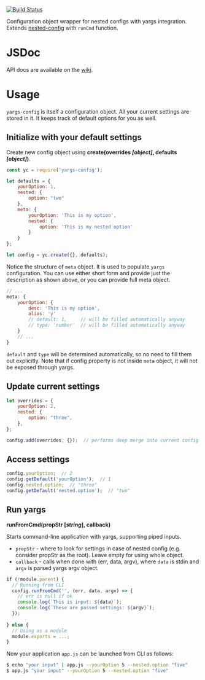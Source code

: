 [![Build Status](https://travis-ci.org/roman-spiridonov/yargs-config.svg?branch=master)](https://travis-ci.org/roman-spiridonov/yargs-config)

Configuration object wrapper for nested configs with yargs integration.
Extends [nested-config](https://github.com/roman-spiridonov/nested-config) with `runCmd` function.

# JSDoc
API docs are available on the [wiki](../../wiki).

# Usage

`yargs-config` is itself a configuration object. All your current settings are stored in it.
It keeps track of default options for you as well.

## Initialize with your default settings
Create new config object using **create(overrides _[object]_, defaults _[object]_)**.

```javascript
const yc = require('yargs-config');

let defaults = {
    yourOption: 1,
    nested: {
        option: "two"
    },
    meta: {
        yourOption: 'This is my option',
        nested: {
            option: 'This is my nested option'
        }
    }
};

let config = yc.create({}, defaults);
```

Notice the structure of `meta` object. It is used to populate `yargs` configuration.
You can use either short form and provide just the description as shown above, or you can provide full meta object.

```javascript
// ...
meta: {
    yourOption: {
        desc: 'This is my option',
        alias: 'y'
        // default: 1,     // will be filled automatically anyway
        // type: 'number'  // will be filled automatically anyway
    }
    // ...
}
```

`default` and `type` will be determined automatically, so no need to fill them out explicitly.
Note that if config property is not inside `meta` object, it will not be exposed through yargs.

## Update current settings
```javascript
let overrides = {
    yourOption: 2,
    nested: {
        option: "three",
    },
};

config.add(overrides, {});  // performs deep merge into current config state
```

## Access settings
```javascript
config.yourOption;  // 2
config.getDefault('yourOption');  // 1
config.nested.option;  // "three"
config.getDefault('nested.option');  // "two"
```

## Run yargs
**runFromCmd(propStr [_string_], callback)**

Starts command-line application with yargs, supporting piped inputs.
* `propStr` - where to look for settings in case of nested config (e.g. consider propStr as the root). Leave empty for using whole object.
* `callback` - calls when done with (err, data, argv), where `data` is stdin and `argv` is parsed yargs argv object.

```javascript
if (!module.parent) {
  // Running from CLI
  config.runFromCmd('', (err, data, argv) => {
    // err is null if ok
    console.log(`This is input: ${data}`);
    console.log(`These are passed settings: ${argv}`);
  });
  
} else {
  // Using as a module
  module.exports = ...;
}
```

Now your application `app.js` can be launched from CLI as follows:
```bash
$ echo "your input" | app.js --yourOption 5 --nested.option "five"
$ app.js "your input" --yourOption 5 --nested.option "five"
```

